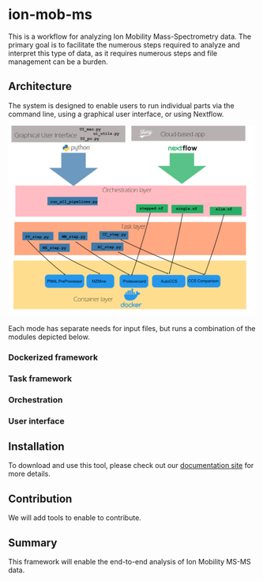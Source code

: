 # ion-mob-ms
This is a workflow for analyzing Ion Mobility Mass-Spectrometry data. The primary goal is to facilitate the numerous steps required to analyze and interpret this type of data, as it requires numerous steps and file management can be a burden.

## Architecture
The system is designed to enable users to run individual parts via the command line, using a graphical user interface, or using Nextflow.

<img src="architecture.png" width="500">

Each mode has separate needs for input files, but runs a combination of the modules depicted below.

### Dockerized framework

### Task framework

### Orchestration

### User interface

## Installation
To download and use this tool, please check out our [documentation site](https://pnnl-compbio.github.io/ion-mob-ms) for more details.

## Contribution

We will add tools to enable to contribute.


## Summary
This framework will enable the end-to-end analysis of Ion Mobility MS-MS data.
